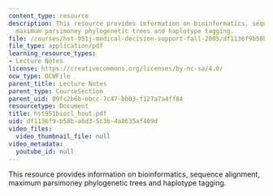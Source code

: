 ```yaml
---
content_type: resource
description: This resource provides information on bioinformatics, sequence alignment,
  maximum parsimoney phylogenetic trees and haplotype tagging.
file: /courses/hst-951j-medical-decision-support-fall-2005/df1136f9b58ba6d35c3b4a8635af409d_hst951biocl_hout.pdf
file_type: application/pdf
learning_resource_types:
- Lecture Notes
license: https://creativecommons.org/licenses/by-nc-sa/4.0/
ocw_type: OCWFile
parent_title: Lecture Notes
parent_type: CourseSection
parent_uid: 09fc2b6b-ebcc-7c47-bb03-f127a7a4ff84
resourcetype: Document
title: hst951biocl_hout.pdf
uid: df1136f9-b58b-a6d3-5c3b-4a8635af409d
video_files:
  video_thumbnail_file: null
video_metadata:
  youtube_id: null
---
```

This resource provides information on bioinformatics, sequence alignment, maximum parsimoney phylogenetic trees and haplotype tagging.